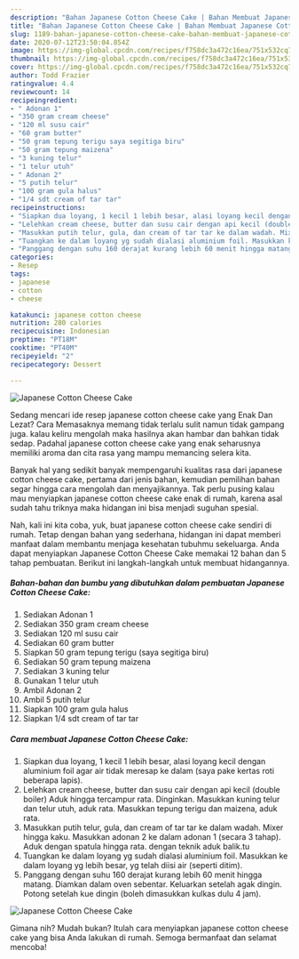 ```yaml
---
description: "Bahan Japanese Cotton Cheese Cake | Bahan Membuat Japanese Cotton Cheese Cake Yang Lezat Sekali"
title: "Bahan Japanese Cotton Cheese Cake | Bahan Membuat Japanese Cotton Cheese Cake Yang Lezat Sekali"
slug: 1189-bahan-japanese-cotton-cheese-cake-bahan-membuat-japanese-cotton-cheese-cake-yang-lezat-sekali
date: 2020-07-12T23:50:04.854Z
image: https://img-global.cpcdn.com/recipes/f758dc3a472c16ea/751x532cq70/japanese-cotton-cheese-cake-foto-resep-utama.jpg
thumbnail: https://img-global.cpcdn.com/recipes/f758dc3a472c16ea/751x532cq70/japanese-cotton-cheese-cake-foto-resep-utama.jpg
cover: https://img-global.cpcdn.com/recipes/f758dc3a472c16ea/751x532cq70/japanese-cotton-cheese-cake-foto-resep-utama.jpg
author: Todd Frazier
ratingvalue: 4.4
reviewcount: 14
recipeingredient:
- " Adonan 1"
- "350 gram cream cheese"
- "120 ml susu cair"
- "60 gram butter"
- "50 gram tepung terigu saya segitiga biru"
- "50 gram tepung maizena"
- "3 kuning telur"
- "1 telur utuh"
- " Adonan 2"
- "5 putih telur"
- "100 gram gula halus"
- "1/4 sdt cream of tar tar"
recipeinstructions:
- "Siapkan dua loyang, 1 kecil 1 lebih besar, alasi loyang kecil dengan aluminium foil agar air tidak meresap ke dalam (saya pake kertas roti beberapa lapis)."
- "Lelehkan cream cheese, butter dan susu cair dengan api kecil (double boiler) Aduk hingga tercampur rata. Dinginkan. Masukkan kuning telur dan telur utuh, aduk rata. Masukkan tepung terigu dan maizena, aduk rata."
- "Masukkan putih telur, gula, dan cream of tar tar ke dalam wadah. Mixer hingga kaku. Masukkan adonan 2 ke dalam adonan 1 (secara 3 tahap). Aduk dengan spatula hingga rata. dengan teknik aduk balik.tu"
- "Tuangkan ke dalam loyang yg sudah dialasi aluminium foil. Masukkan ke dalam loyang yg lebih besar, yg telah diisi air (seperti ditim)."
- "Panggang dengan suhu 160 derajat kurang lebih 60 menit hingga matang. Diamkan dalam oven sebentar. Keluarkan setelah agak dingin. Potong setelah kue dingin (boleh dimasukkan kulkas dulu 4 jam)."
categories:
- Resep
tags:
- japanese
- cotton
- cheese

katakunci: japanese cotton cheese 
nutrition: 280 calories
recipecuisine: Indonesian
preptime: "PT18M"
cooktime: "PT40M"
recipeyield: "2"
recipecategory: Dessert

---
```



![Japanese Cotton Cheese Cake](https://img-global.cpcdn.com/recipes/f758dc3a472c16ea/751x532cq70/japanese-cotton-cheese-cake-foto-resep-utama.jpg)

Sedang mencari ide resep japanese cotton cheese cake yang Enak Dan Lezat? Cara Memasaknya memang tidak terlalu sulit namun tidak gampang juga. kalau keliru mengolah maka hasilnya akan hambar dan bahkan tidak sedap. Padahal japanese cotton cheese cake yang enak seharusnya memiliki aroma dan cita rasa yang mampu memancing selera kita.



Banyak hal yang sedikit banyak mempengaruhi kualitas rasa dari japanese cotton cheese cake, pertama dari jenis bahan, kemudian pemilihan bahan segar hingga cara mengolah dan menyajikannya. Tak perlu pusing kalau mau menyiapkan japanese cotton cheese cake enak di rumah, karena asal sudah tahu triknya maka hidangan ini bisa menjadi suguhan spesial.


Nah, kali ini kita coba, yuk, buat japanese cotton cheese cake sendiri di rumah. Tetap dengan bahan yang sederhana, hidangan ini dapat memberi manfaat dalam membantu menjaga kesehatan tubuhmu sekeluarga. Anda dapat menyiapkan Japanese Cotton Cheese Cake memakai 12 bahan dan 5 tahap pembuatan. Berikut ini langkah-langkah untuk membuat hidangannya.

<!--inarticleads1-->

##### Bahan-bahan dan bumbu yang dibutuhkan dalam pembuatan Japanese Cotton Cheese Cake:

1. Sediakan  Adonan 1
1. Sediakan 350 gram cream cheese
1. Sediakan 120 ml susu cair
1. Sediakan 60 gram butter
1. Siapkan 50 gram tepung terigu (saya segitiga biru)
1. Sediakan 50 gram tepung maizena
1. Sediakan 3 kuning telur
1. Gunakan 1 telur utuh
1. Ambil  Adonan 2
1. Ambil 5 putih telur
1. Siapkan 100 gram gula halus
1. Siapkan 1/4 sdt cream of tar tar




<!--inarticleads2-->

##### Cara membuat Japanese Cotton Cheese Cake:

1. Siapkan dua loyang, 1 kecil 1 lebih besar, alasi loyang kecil dengan aluminium foil agar air tidak meresap ke dalam (saya pake kertas roti beberapa lapis).
1. Lelehkan cream cheese, butter dan susu cair dengan api kecil (double boiler) Aduk hingga tercampur rata. Dinginkan. Masukkan kuning telur dan telur utuh, aduk rata. Masukkan tepung terigu dan maizena, aduk rata.
1. Masukkan putih telur, gula, dan cream of tar tar ke dalam wadah. Mixer hingga kaku. Masukkan adonan 2 ke dalam adonan 1 (secara 3 tahap). Aduk dengan spatula hingga rata. dengan teknik aduk balik.tu
1. Tuangkan ke dalam loyang yg sudah dialasi aluminium foil. Masukkan ke dalam loyang yg lebih besar, yg telah diisi air (seperti ditim).
1. Panggang dengan suhu 160 derajat kurang lebih 60 menit hingga matang. Diamkan dalam oven sebentar. Keluarkan setelah agak dingin. Potong setelah kue dingin (boleh dimasukkan kulkas dulu 4 jam).
<img src="//assets-global.cpcdn.com/assets/icons/button_play-2c75c40dde080a61004c1f40b05d8f140eaff45d7e9e6481dc71c63d2e7c4909.png" alt="Japanese Cotton Cheese Cake">



Gimana nih? Mudah bukan? Itulah cara menyiapkan japanese cotton cheese cake yang bisa Anda lakukan di rumah. Semoga bermanfaat dan selamat mencoba!
